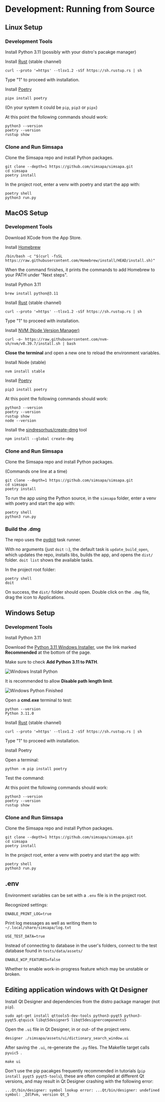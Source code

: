 # Development: Running from Source

## Linux Setup

### Development Tools

Install Python 3.11 (possibly with your distro's pacakge manager)

Install [Rust](https://www.rust-lang.org/tools/install) (stable channel)

``` shell
curl --proto '=https' --tlsv1.2 -sSf https://sh.rustup.rs | sh
```

Type "1" to proceed with installation.

Install [Poetry](https://python-poetry.org/docs/)

``` shell
pipx install poetry
```

(On your system it could be `pip`, `pip3` or `pipx`)

At this point the following commands should work:

``` shell
python3 --version
poetry --version
rustup show
```

### Clone and Run Simsapa

Clone the Simsapa repo and install Python packages.

``` shell
git clone --depth=1 https://github.com/simsapa/simsapa.git
cd simsapa
poetry install
```

In the project root, enter a venv with poetry and start the app with:

``` shell
poetry shell
python3 run.py
```

## MacOS Setup

### Development Tools

Download XCode from the App Store.

Install [Homebrew](https://brew.sh/)

``` shell
/bin/bash -c "$(curl -fsSL https://raw.githubusercontent.com/Homebrew/install/HEAD/install.sh)"
```

When the command finishes, it prints the commands to add Homebrew to your PATH under "Next steps".

Install Python 3.11


``` shell
brew install python@3.11
```

Install [Rust](https://www.rust-lang.org/tools/install) (stable channel)

``` shell
curl --proto '=https' --tlsv1.2 -sSf https://sh.rustup.rs | sh
```

Type "1" to proceed with installation.

Install [NVM (Node Version Manager)](https://github.com/nvm-sh/nvm)

``` shell
curl -o- https://raw.githubusercontent.com/nvm-sh/nvm/v0.39.7/install.sh | bash
```

**Close the terminal** and open a new one to reload the environment variables.

Install Node (stable)

``` shell
nvm install stable
```

Install [Poetry](https://python-poetry.org/docs/)

``` shell
pip3 install poetry
```

At this point the following commands should work:

``` shell
python3 --version
poetry --version
rustup show
node --version
```

Install the [sindresorhus/create-dmg](https://github.com/sindresorhus/create-dmg) tool

``` shell
npm install --global create-dmg
```

### Clone and Run Simsapa

Clone the Simsapa repo and install Python packages.

(Commands one line at a time)

``` shell
git clone --depth=1 https://github.com/simsapa/simsapa.git
cd simsapa
poetry install
```

To run the app using the Python source, in the `simsapa` folder, enter a venv with poetry and start the app with:

``` shell
poetry shell
python3 run.py
```

### Build the .dmg

The repo uses the [pydoit](https://pydoit.org/) task runner.

With no arguments (just `doit` 💥), the default task is `update_build_open`, which updates the repo, installs libs, builds the app, and opens the `dist/` folder. `doit list` shows the available tasks.

In the project root folder:

``` shell
poetry shell
doit
```

On success, the `dist/` folder should open. Double click on the `.dmg` file, drag the icon to Applications.

## Windows Setup

### Development Tools

Install Python 3.11

Download the [Python 3.11 Windows Installer](https://www.python.org/downloads/release/python-3111/), use the link marked **Recommended** at the bottom of the page.

Make sure to check **Add Python 3.11 to PATH**.

![Windows Install Python](/images/windows-install-python-3-11.png)

It is recommended to allow **Disable path length limit**.

![Windows Python Finished](/images/windows-python-finished.png)

Open a **cmd.exe** terminal to test:

```
python --version
Python 3.11.0
```

Install [Rust](https://www.rust-lang.org/tools/install) (stable channel)

``` shell
curl --proto '=https' --tlsv1.2 -sSf https://sh.rustup.rs | sh
```

Type "1" to proceed with installation.

Install Poetry

Open a terminal:

```
python -m pip install poetry
```

Test the command:

At this point the following commands should work:

``` shell
python3 --version
poetry --version
rustup show
```

### Clone and Run Simsapa

Clone the Simsapa repo and install Python packages.

``` shell
git clone --depth=1 https://github.com/simsapa/simsapa.git
cd simsapa
poetry install
```

In the project root, enter a venv with poetry and start the app with:

``` shell
poetry shell
python3 run.py
```

## .env

Environment variables can be set with a `.env` file is in the project root.

Recognized settings:

```
ENABLE_PRINT_LOG=true
```

Print log messages as well as writing them to `~/.local/share/simsapa/log.txt`

```
USE_TEST_DATA=true
```

Instead of connecting to database in the user's folders, connect to the test
database found in `tests/data/assets/`

```
ENABLE_WIP_FEATURES=false
```

Whether to enable work-in-progress feature which may be unstable or broken.

## Editing application windows with Qt Designer

Install Qt Designer and dependencies from the distro package manager (not `pip`).

``` shell
sudo apt-get install qttools5-dev-tools python3-pyqt5 python3-pyqt5.qtquick libqt5designer5 libqt5designercomponents5
```

Open the `.ui` file in Qt Designer, in or out- of the project venv.

``` shell
designer ./simsapa/assets/ui/dictionary_search_window.ui
```

After saving the `.ui`, re-generate the `.py` files. The Makefile target calls `pyuic5 `.

``` shell
make ui
```

Don't use the pip pacakges frequently recommended in tutorials (`pip install
pyqt5 pyqt5-tools`), these are often compiled at different Qt versions, and may
result in Qt Designer crashing with the following error:

```
...Qt/bin/designer: symbol lookup error: ...Qt/bin/designer: undefined symbol: _ZdlPvm, version Qt_5
```

